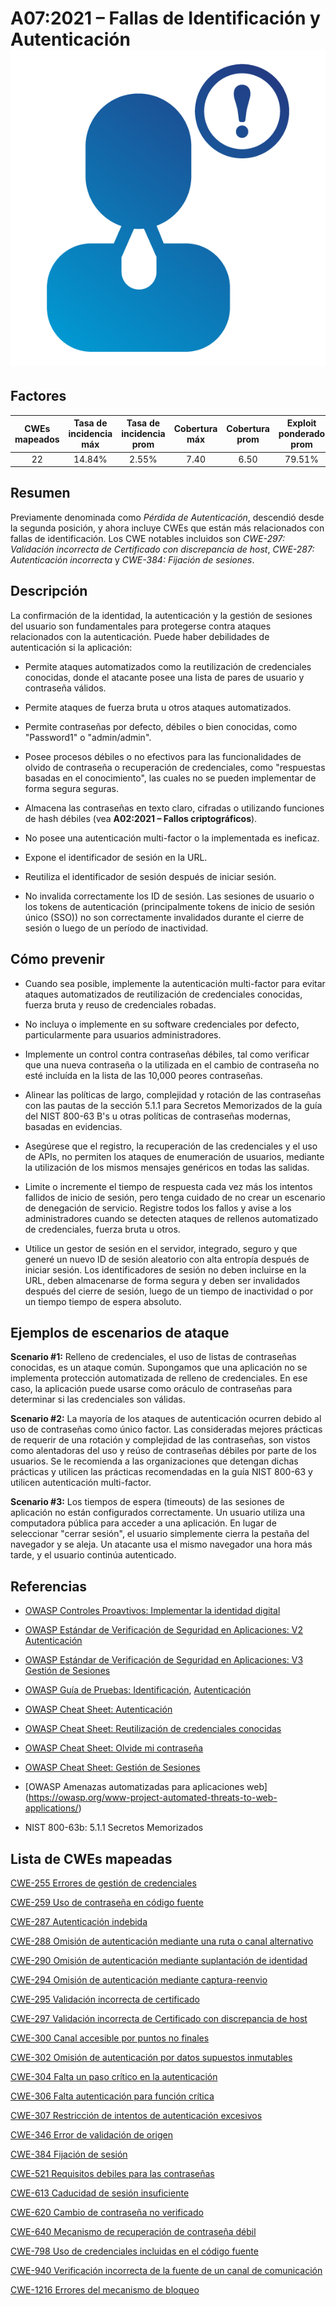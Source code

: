 # A07:2021 – Fallas de Identificación y Autenticación    ![icon](assets/TOP_10_Icons_Final_Identification_and_Authentication_Failures.png)

## Factores

| CWEs mapeados | Tasa de incidencia máx | Tasa de incidencia prom | Cobertura máx | Cobertura prom | Exploit ponderado prom | Impacto ponderado prom | Incidencias totales | Total CVEs |
|:-------------:|:--------------------:|:--------------------:|:--------------:|:--------------:|:----------------------:|:---------------------:|:-------------------:|:------------:|
| 22          | 14.84%             | 2.55%              | 7.40                 | 6.50                | 79.51%       | 45.72%       | 132,195           | 3,897      |

## Resumen

Previamente denominada como *Pérdida de Autenticación*, descendió desde
la segunda posición, y ahora incluye CWEs que están más relacionados con
fallas de identificación. Los CWE notables incluidos son
*CWE-297: Validación incorrecta de Certificado con discrepancia de host*,
*CWE-287: Autenticación incorrecta* y
*CWE-384: Fijación de sesiones*.

## Descripción

La confirmación de la identidad, la autenticación y la gestión de sesiones
del usuario son fundamentales para protegerse contra ataques relacionados con
la autenticación. Puede haber debilidades de autenticación si la aplicación:

-   Permite ataques automatizados como la reutilización de credenciales
    conocidas, donde el atacante posee una lista de pares de usuario y
    contraseña válidos.

-   Permite ataques de fuerza bruta u otros ataques automatizados.

-   Permite contraseñas por defecto, débiles o bien conocidas, como "Password1"
    o "admin/admin".

-   Posee procesos débiles o no efectivos para las funcionalidades de
    olvido de contraseña o recuperación de credenciales, como
    "respuestas basadas en el conocimiento", las cuales no se
    pueden implementar de forma segura seguras.

-   Almacena las contraseñas en texto claro, cifradas o utilizando funciones
    de hash débiles (vea **A02:2021 – Fallos criptográficos**).

-   No posee una autenticación multi-factor o la implementada es ineficaz.

-   Expone el identificador de sesión en la URL.

-   Reutiliza el identificador de sesión después de iniciar sesión.

-   No invalida correctamente los ID de sesión. Las sesiones de usuario o
    los tokens de autenticación (principalmente tokens de inicio de sesión
    único (SSO)) no son correctamente invalidados durante el cierre de sesión
    o luego de un período de inactividad.

## Cómo prevenir

-   Cuando sea posible, implemente la autenticación multi-factor para evitar
    ataques automatizados de reutilización de credenciales conocidas,
    fuerza bruta y reuso de credenciales robadas.

-   No incluya o implemente en su software credenciales por defecto,
    particularmente para usuarios administradores.

-   Implemente un control contra contraseñas débiles, tal como verificar
    que una nueva contraseña o la utilizada en el cambio de contraseña
    no esté incluída en la lista de las 10,000 peores contraseñas.

-   Alinear las políticas de largo, complejidad y rotación de las contraseñas
    con las pautas de la sección 5.1.1 para Secretos Memorizados de la guía del
    NIST 800-63 B's u otras políticas de contraseñas modernas,
    basadas en evidencias.

-   Asegúrese que el registro, la recuperación de las credenciales y el
    uso de APIs, no permiten los ataques de enumeración de usuarios, mediante
    la utilización de los mismos mensajes genéricos en todas las salidas.

-   Limite o incremente el tiempo de respuesta cada vez más los intentos
    fallidos de inicio de sesión, pero tenga cuidado de no crear un escenario
    de denegación de servicio. Registre todos los fallos y avise a los
    administradores cuando se detecten ataques de rellenos automatizado de
    credenciales, fuerza bruta u otros.

-   Utilice un gestor de sesión en el servidor, integrado, seguro y que generé
    un nuevo ID de sesión aleatorio con alta entropía después de iniciar sesión.
    Los identificadores de sesión no deben incluirse en la URL,
    deben almacenarse de forma segura y deben ser invalidados después del
    cierre de sesión, luego de un tiempo de inactividad o por un tiempo tiempo
    de espera absoluto.

## Ejemplos de escenarios de ataque

**Scenario #1:** Relleno de credenciales, el uso de listas de contraseñas
conocidas, es un ataque común. Supongamos que una aplicación no se implementa
protección automatizada de relleno de credenciales. En ese caso, la aplicación
puede usarse como oráculo de contraseñas para determinar si las credenciales son
válidas.

**Scenario #2:** La mayoría de los ataques de autenticación ocurren debido al
uso de contraseñas como único factor. Las consideradas mejores prácticas de
requerir de una rotación y complejidad de las contraseñas, son vistos como
alentadoras del uso y reúso de contraseñas débiles por parte de los usuarios.
Se le recomienda a las organizaciones que detengan dichas prácticas y utilicen
las prácticas recomendadas en la guía NIST 800-63 y utilicen autenticación
multi-factor.

**Scenario #3:** Los tiempos de espera (timeouts) de las sesiones de aplicación
no están configurados correctamente. Un usuario utiliza una computadora pública
para acceder a una aplicación. En lugar de seleccionar "cerrar sesión", el
usuario simplemente cierra la pestaña del navegador y se aleja. Un atacante usa
el mismo navegador una hora más tarde, y el usuario continúa autenticado.

## Referencias

-   [OWASP Controles Proavtivos: Implementar la identidad digital](https://owasp.org/www-project-proactive-controls/v3/en/c6-digital-identity)

-   [OWASP Estándar de Verificación de Seguridad en Aplicaciones: V2 Autenticación](https://owasp.org/www-project-application-security-verification-standard)

-   [OWASP Estándar de Verificación de Seguridad en Aplicaciones: V3 Gestión de Sesiones](https://owasp.org/www-project-application-security-verification-standard)

-   [OWASP Guía de Pruebas: Identificación](https://owasp.org/www-project-web-security-testing-guide/stable/4-Web_Application_Security_Testing/03-Identity_Management_Testing/README), [Autenticación](https://owasp.org/www-project-web-security-testing-guide/stable/4-Web_Application_Security_Testing/04-Authentication_Testing/README)

-   [OWASP Cheat Sheet: Autenticación](https://cheatsheetseries.owasp.org/cheatsheets/Authentication_Cheat_Sheet.html)

-   [OWASP Cheat Sheet: Reutilización de credenciales conocidas](https://cheatsheetseries.owasp.org/cheatsheets/Credential_Stuffing_Prevention_Cheat_Sheet.html)

-   [OWASP Cheat Sheet: Olvide mi contraseña](https://cheatsheetseries.owasp.org/cheatsheets/Forgot_Password_Cheat_Sheet.html)

-   [OWASP Cheat Sheet: Gestión de Sesiones](https://cheatsheetseries.owasp.org/cheatsheets/Session_Management_Cheat_Sheet.html)

-   [OWASP Amenazas automatizadas para aplicaciones web]
    (https://owasp.org/www-project-automated-threats-to-web-applications/)    

-   NIST 800-63b: 5.1.1 Secretos Memorizados

## Lista de CWEs mapeadas

[CWE-255 Errores de gestión de credenciales](https://cwe.mitre.org/data/definitions/255.html)

[CWE-259 Uso de contraseña en código fuente](https://cwe.mitre.org/data/definitions/259.html)

[CWE-287 Autenticación indebida](https://cwe.mitre.org/data/definitions/287.html)

[CWE-288 Omisión de autenticación mediante una ruta o canal alternativo](https://cwe.mitre.org/data/definitions/288.html)

[CWE-290 Omisión de autenticación mediante suplantación de identidad](https://cwe.mitre.org/data/definitions/290.html)

[CWE-294 Omisión de autenticación mediante captura-reenvio](https://cwe.mitre.org/data/definitions/294.html)

[CWE-295 Validación incorrecta de certificado](https://cwe.mitre.org/data/definitions/295.html)

[CWE-297 Validación incorrecta de Certificado con discrepancia de host](https://cwe.mitre.org/data/definitions/297.html)

[CWE-300 Canal accesible por puntos no finales](https://cwe.mitre.org/data/definitions/300.html)

[CWE-302 Omisión de autenticación por datos supuestos inmutables](https://cwe.mitre.org/data/definitions/302.html)

[CWE-304 Falta un paso crítico en la autenticación](https://cwe.mitre.org/data/definitions/304.html)

[CWE-306 Falta autenticación para función crítica](https://cwe.mitre.org/data/definitions/306.html)

[CWE-307 Restricción de intentos de autenticación excesivos](https://cwe.mitre.org/data/definitions/307.html)

[CWE-346 Error de validación de origen](https://cwe.mitre.org/data/definitions/346.html)

[CWE-384 Fijación de sesión](https://cwe.mitre.org/data/definitions/384.html)

[CWE-521 Requisitos debiles para las contraseñas](https://cwe.mitre.org/data/definitions/521.html)

[CWE-613 Caducidad de sesión insuficiente](https://cwe.mitre.org/data/definitions/613.html)

[CWE-620 Cambio de contraseña no verificado](https://cwe.mitre.org/data/definitions/620.html)

[CWE-640 Mecanismo de recuperación de contraseña débil](https://cwe.mitre.org/data/definitions/640.html)

[CWE-798 Uso de credenciales incluidas en el código fuente](https://cwe.mitre.org/data/definitions/798.html)

[CWE-940 Verificación incorrecta de la fuente de un canal de comunicación](https://cwe.mitre.org/data/definitions/940.html)

[CWE-1216 Errores del mecanismo de bloqueo](https://cwe.mitre.org/data/definitions/1216.html)
